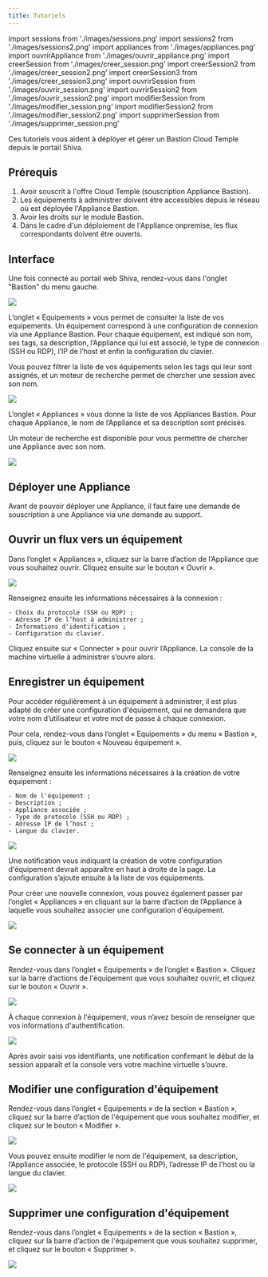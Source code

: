```yaml
---
title: Tutoriels
---
```

import sessions from './images/sessions.png'
import sessions2 from './images/sessions2.png'
import appliances from './images/appliances.png'
import ouvrirAppliance from './images/ouvrir_appliance.png'
import creerSession from './images/creer_session.png'
import creerSession2 from './images/creer_session2.png'
import creerSession3 from './images/creer_session3.png'
import ouvrirSession from './images/ouvrir_session.png'
import ouvrirSession2 from './images/ouvrir_session2.png'
import modifierSession from './images/modifier_session.png'
import modifierSession2 from './images/modifier_session2.png'
import supprimerSession from './images/supprimer_session.png'

Ces tutoriels vous aident à déployer et gérer un Bastion Cloud Temple depuis le portail Shiva. 


## Prérequis

1. Avoir souscrit à l'offre Cloud Temple (souscription Appliance Bastion).
2. Les équipements à administrer doivent être accessibles depuis le réseau où est déployée l'Appliance Bastion.
3. Avoir les droits sur le module Bastion.
4. Dans le cadre d'un déploiement de l'Appliance onpremise, les flux correspondants doivent être ouverts.

## Interface

Une fois connecté au portail web Shiva, rendez-vous dans l'onglet "Bastion" du menu gauche. 

<img src={sessions} />

L’onglet « Equipements » vous permet de consulter la liste de vos equipements. Un équipement correspond à une configuration de
connexion via une Appliance Bastion. Pour chaque équipement, est indiqué son nom, ses tags, sa 
description, l’Appliance qui lui est associé, le type de connexion (SSH ou RDP), l’IP de l’host et enfin la configuration du clavier.

Vous pouvez filtrer la liste de vos équipements selon les tags qui leur sont assignés, et un moteur de recherche permet de chercher une session avec son nom. 

<img src={sessions2} />

L’onglet « Appliances » vous donne la liste de vos Appliances Bastion. Pour chaque Appliance, le nom de l’Appliance et sa description sont précisés. 

Un moteur de recherche est disponible pour vous permettre de chercher une Appliance avec son nom.

<img src={appliances} />

## Déployer une Appliance
Avant de pouvoir déployer une Appliance, il faut faire une demande de souscription à une Appliance via une demande au support.

## Ouvrir un flux vers un équipement
Dans l’onglet « Appliances », cliquez sur la barre d’action de l’Appliance que vous souhaitez ouvrir. Cliquez ensuite sur le bouton « Ouvrir ».

<img src={ouvrirAppliance} />

Renseignez ensuite les informations nécessaires à la connexion :

    - Choix du protocole (SSH ou RDP) ;
    - Adresse IP de l’host à administrer ;
    - Informations d'identification ;
    - Configuration du clavier.

Cliquez ensuite sur « Connecter » pour ouvrir l’Appliance. La console de la machine virtuelle à administrer s’ouvre alors. 

## Enregistrer un équipement

Pour accéder régulièrement à un équipement à administrer, il est plus adapté de créer une configuration d'équipement, qui ne demandera que votre nom d’utilisateur et votre mot de passe à chaque connexion. 

Pour cela, rendez-vous dans l’onglet « Equipements » du menu « Bastion », puis, cliquez sur le bouton « Nouveau équipement ».

<img src={creerSession} />


Renseignez ensuite les informations nécessaires à la création de votre équipement :

    - Nom de l'équipement ;
    - Description ;
    - Appliance associée ;
    - Type de protocole (SSH ou RDP) ;
    - Adresse IP de l’host ;
    - Langue du clavier.

<img src={creerSession2} />


Une notification vous indiquant la création de votre configuration d'équipement devrait apparaître en haut à droite de la page. La configuration s’ajoute ensuite à la liste de vos équipements. 

Pour créer une nouvelle connexion, vous pouvez également passer par l’onglet « Appliances » en cliquant sur la barre d’action de l’Appliance à laquelle vous souhaitez associer une configuration d'équipement.

<img src={creerSession3} />

## Se connecter à un équipement

Rendez-vous dans l’onglet « Equipements » de l’onglet « Bastion ». Cliquez sur la barre d’actions de l'équipement que vous souhaitez ouvrir, et cliquez sur le bouton « Ouvrir ».

<img src={ouvrirSession} />

À chaque connexion à l'équipement, vous n’avez besoin de renseigner que vos informations d'authentification.

<img src={ouvrirSession2} />

Après avoir saisi vos identifiants, une notification confirmant le début de la session apparaît et la console vers votre machine virtuelle s’ouvre.

## Modifier une configuration d'équipement

Rendez-vous dans l’onglet « Equipements » de la section « Bastion », cliquez sur la barre d’action de l'équipement que vous souhaitez modifier, et cliquez sur le bouton « Modifier ».

<img src={modifierSession} />

Vous pouvez ensuite modifier le nom de l'équipement, sa description, l’Appliance associée, le protocole (SSH ou RDP), l’adresse IP de l’host ou la langue du clavier. 

<img src={modifierSession2} />

## Supprimer une configuration d'équipement

Rendez-vous dans l’onglet « Equipements » de la section « Bastion », cliquez sur la barre d’action de l'équipement que vous souhaitez supprimer, et cliquez sur le bouton « Supprimer ».

<img src={supprimerSession} />






